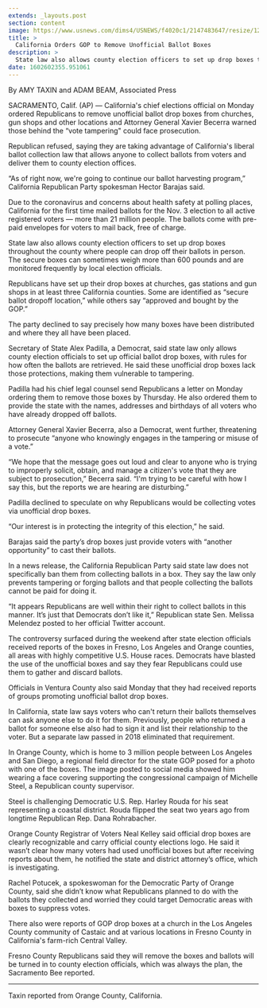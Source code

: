 ```yaml
--- 
extends: _layouts.post 
section: content 
image: https://www.usnews.com/dims4/USNEWS/f4020c1/2147483647/resize/1200x%3E/quality/85/?url=http%3A%2F%2Fmedia.beam.usnews.com%2Fed%2F40fbc7192783c96b9f62e7684ecaf5%2Fmedia%3Ac62c25cdc92349c8877bb346172259bcCalifornia_Election_Unofficial_Boxes_24110.jpg 
title: > 
  California Orders GOP to Remove Unofficial Ballot Boxes 
description: > 
  State law also allows county election officers to set up drop boxes throughout the county where people can drop off their ballots in person.Republicans have set up their drop boxes at churches, gas stations and gun shops in at least three California counties.He said these unofficial drop boxes lack those protections, making them vulnerable to tampering.Officials in Ventura County also said Monday that they had received reports of groups promoting unofficial ballot drop boxes.Fresno County Republicans said they will remove the boxes and ballots will be turned in to county election officials, which was always the plan, the Sacramento Bee reported. 
date: 1602602355.951061 
--- 
```

By AMY TAXIN and ADAM BEAM, Associated Press

SACRAMENTO, Calif. (AP) — California's chief elections official on Monday ordered Republicans to remove unofficial ballot drop boxes from churches, gun shops and other locations and Attorney General Xavier Becerra warned those behind the “vote tampering" could face prosecution.

Republican refused, saying they are taking advantage of California's liberal ballot collection law that allows anyone to collect ballots from voters and deliver them to county election offices.

“As of right now, we're going to continue our ballot harvesting program,” California Republican Party spokesman Hector Barajas said.

Due to the coronavirus and concerns about health safety at polling places, California for the first time mailed ballots for the Nov. 3 election to all active registered voters — more than 21 million people. The ballots come with pre-paid envelopes for voters to mail back, free of charge.

State law also allows county election officers to set up drop boxes throughout the county where people can drop off their ballots in person. The secure boxes can sometimes weigh more than 600 pounds and are monitored frequently by local election officials.

Republicans have set up their drop boxes at churches, gas stations and gun shops in at least three California counties. Some are identified as “secure ballot dropoff location,” while others say “approved and bought by the GOP.”

The party declined to say precisely how many boxes have been distributed and where they all have been placed.

Secretary of State Alex Padilla, a Democrat, said state law only allows county election officials to set up official ballot drop boxes, with rules for how often the ballots are retrieved. He said these unofficial drop boxes lack those protections, making them vulnerable to tampering.

Padilla had his chief legal counsel send Republicans a letter on Monday ordering them to remove those boxes by Thursday. He also ordered them to provide the state with the names, addresses and birthdays of all voters who have already dropped off ballots.

Attorney General Xavier Becerra, also a Democrat, went further, threatening to prosecute “anyone who knowingly engages in the tampering or misuse of a vote.”

“We hope that the message goes out loud and clear to anyone who is trying to improperly solicit, obtain, and manage a citizen's vote that they are subject to prosecution,” Becerra said. “I'm trying to be careful with how I say this, but the reports we are hearing are disturbing.”

Padilla declined to speculate on why Republicans would be collecting votes via unofficial drop boxes.

“Our interest is in protecting the integrity of this election,” he said.

Barajas said the party’s drop boxes just provide voters with “another opportunity” to cast their ballots.

In a news release, the California Republican Party said state law does not specifically ban them from collecting ballots in a box. They say the law only prevents tampering or forging ballots and that people collecting the ballots cannot be paid for doing it.

“It appears Republicans are well within their right to collect ballots in this manner. It’s just that Democrats don’t like it,” Republican state Sen. Melissa Melendez posted to her official Twitter account.

The controversy surfaced during the weekend after state election officials received reports of the boxes in Fresno, Los Angeles and Orange counties, all areas with highly competitive U.S. House races. Democrats have blasted the use of the unofficial boxes and say they fear Republicans could use them to gather and discard ballots.

Officials in Ventura County also said Monday that they had received reports of groups promoting unofficial ballot drop boxes.

In California, state law says voters who can't return their ballots themselves can ask anyone else to do it for them. Previously, people who returned a ballot for someone else also had to sign it and list their relationship to the voter. But a separate law passed in 2018 eliminated that requirement.

In Orange County, which is home to 3 million people between Los Angeles and San Diego, a regional field director for the state GOP posed for a photo with one of the boxes. The image posted to social media showed him wearing a face covering supporting the congressional campaign of Michelle Steel, a Republican county supervisor.

Steel is challenging Democratic U.S. Rep. Harley Rouda for his seat representing a coastal district. Rouda flipped the seat two years ago from longtime Republican Rep. Dana Rohrabacher.

Orange County Registrar of Voters Neal Kelley said official drop boxes are clearly recognizable and carry official county elections logo. He said it wasn’t clear how many voters had used unofficial boxes but after receiving reports about them, he notified the state and district attorney’s office, which is investigating.

Rachel Potucek, a spokeswoman for the Democratic Party of Orange County, said she didn’t know what Republicans planned to do with the ballots they collected and worried they could target Democratic areas with boxes to suppress votes.

There also were reports of GOP drop boxes at a church in the Los Angeles County community of Castaic and at various locations in Fresno County in California's farm-rich Central Valley.

Fresno County Republicans said they will remove the boxes and ballots will be turned in to county election officials, which was always the plan, the Sacramento Bee reported.

___

Taxin reported from Orange County, California.